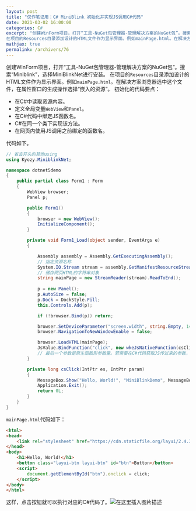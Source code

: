 ```yaml
---
layout: post
title: "仅作笔记用：C# MiniBlink 初始化并实现JS调用C#代码"
date: 2021-03-02 16:00:00
categories: C#
excerpt: "创建WinForm项目，打开“工具-NuGet包管理器-管理解决方案的NuGet包”。搜索“Miniblink”，选择MiniBlinkNet进行安装。
在项目的Resources目录添加设计的HTML文件作为显示界面。例如mainPage.html。在解决方案浏览器选中这个文件，在属性窗口的生成操作选择“嵌入的资源”。"
mathjax: true
permalink: /archivers/76
---
```


创建WinForm项目，打开“工具-NuGet包管理器-管理解决方案的NuGet包”。搜索“Miniblink”，选择MiniBlinkNet进行安装。
在项目的```Resources```目录添加设计的HTML文件作为显示界面。例如```mainPage.html```。在解决方案浏览器选中这个文件，在属性窗口的生成操作选择“嵌入的资源”。
初始化的代码要点：
* 在C#中读取资源内容。
* 定义全局变量```WebView```和```Panel```。
* 在C#代码中绑定JS函数名。
* C#在同一个类下实现该方法。
* 在网页内使用JS调用之前绑定的函数名。

代码如下。
```csharp
// 省去开头的其他using
using Kyozy.MiniblinkNet;

namespace dotnet5demo
{
    public partial class Form1 : Form
    {
        WebView browser;
        Panel p;

        public Form1()
        {
            browser = new WebView();
            InitializeComponent();
        }

        private void Form1_Load(object sender, EventArgs e)
        {

            Assembly assembly = Assembly.GetExecutingAssembly();
            // 指定资源名称
            System.IO.Stream stream = assembly.GetManifestResourceStream("dotnet5demo.Resources.mainPage.html");
            // 储存网页HTML的字符串对象
            string mainPage = new StreamReader(stream).ReadToEnd();
            
            p = new Panel();
            p.AutoSize = false;
            p.Dock = DockStyle.Fill;
            this.Controls.Add(p);

            if (!browser.Bind(p)) return;

            browser.SetDeviceParameter("screen.width", string.Empty, 1440);
            browser.NavigationToNewWindowEnable = false;

            browser.LoadHTML(mainPage);
            JsValue.BindFunction("click", new wkeJsNativeFunction(csClick), 0); 
            // 最后一个参数是原生函数形参数量。若需要在C#代码获取JS传过来的参数，则调用表达式JsValue.Arg(es, 0).ToString(es)即可，第二个参数0是参数序号。
        }

        private long csClick(IntPtr es, IntPtr param)
        {
            MessageBox.Show("Hello, World!", "MiniBlinkDemo", MessageBoxButtons.OK, MessageBoxIcon.Information);
            Application.Exit();
            return 0L;
        }
    }
}
```

`mainPage.html`代码如下：

```html
<html>
<head>
    <link rel="stylesheet" href="https://cdn.staticfile.org/layui/2.4.3/css/layui.css"/>
</head>
<body>
    <h1>Hello, World!</h1>
    <button class="layui-btn layui-btn" id="btn">Button</button>
    <script>
        document.getElementById("btn").onclick = click;
    </script>
</body>
</html>
```
这样，点击按钮就可以执行对应的C#代码了。![在这里插入图片描述](https://images.weserv.nl/?url=https://img-blog.csdnimg.cn/20210302163028593.png)
